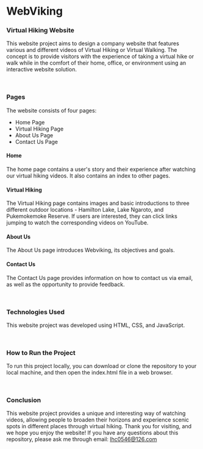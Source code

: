 # WebViking 

### Virtual Hiking Website
This website project aims to design a company website that features various and different videos of Virtual Hiking or Virtual Walking. The concept is to provide visitors with the experience of taking a virtual hike or walk while in the comfort of their home, office, or environment using an interactive website solution.

&nbsp;
### Pages
The website consists of four pages:
* Home Page
* Virtual Hiking Page
* About Us Page
* Contact Us Page

#### Home
The home page contains a user's story and their experience after watching our virtual hiking videos. It also contains an index to other pages.

#### Virtual Hiking
The Virtual Hiking page contains images and basic introductions to three different outdoor locations - Hamilton Lake, Lake Ngaroto, and Pukemokemoke Reserve. If users are interested, they can click links jumping to watch the corresponding videos on YouTube.

#### About Us
The About Us page introduces Webviking, its objectives and goals.

#### Contact Us 
The Contact Us page provides information on how to contact us via email, as well as the opportunity to provide feedback.

&nbsp;
### Technologies Used
This website project was developed using HTML, CSS, and JavaScript.

&nbsp;
### How to Run the Project
To run this project locally, you can download or clone the repository to your local machine, and then open the index.html file in a web browser.

&nbsp;
### Conclusion
This website project provides a unique and interesting way of watching videos, allowing people to broaden their horizons and experience scenic spots in different places through virtual hiking. Thank you for visiting, and we hope you enjoy the website! If you have any questions about this repository, please ask me through email: lhc0546@126.com
